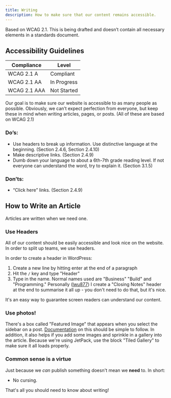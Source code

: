 ```yaml
---
title: Writing
description: How to make sure that our content remains accessible. 
---
```


Based on WCAG 2.1. This is being drafted and doesn’t contain all necessary elements in a standards document. 

## Accessibility Guidelines

| Compliance | Level |
|--------------|-----------|
| WCAG 2.1 A | Compliant     |
| WCAG 2.1 AA | In Progress  |
| WCAG 2.1 AAA | Not Started  |

Our goal is to make sure our website is accessible to as many people as possible. Obviously, we can’t expect perfection from everyone, but keep these in mind when writing articles, pages, or posts. (All of these are based on WCAG 2.1)

### Do’s:
- Use headers to break up information. Use distinctive language at the beginning. (Section 2.4.6, Section 2.4.10)
- Make descriptive links. (Section 2.4.9)
- Dumb down your language to about a 6th-7th grade reading level. If not everyone can understand the word, try to explain it. (Section 3.1.5)
### Don’ts:
- “Click here” links. (Section 2.4.9)

## How to Write an Article
Articles are written when we need one. 

### Use Headers
All of our content should be easily accessible and look nice on the website. In order to split up teams, we use headers.

In order to create a header in WordPress:
1. Create a new line by hitting enter at the end of a paragraph
2. Hit the `/` key and type "Header"
3. Type in the name. Normal names used are "Business" "Build" and "Programming." Personally ([lwu877](https://github.com/lwu877)) I create a "Closing Notes" header at the end to summarise it all up - you don't need to do that, but it's nice.

It's an easy way to guarantee screen readers can understand our content.

### Use photos!
There's a box called "Featured Image" that appears when you select the sidebar on a post. [Documentation](https://wordpress.com/support/featured-images/) on this should be simple to follow.
In addition, it also helps if you add some images and sprinkle in a gallery into the article. Because we're using JetPack, use the block "Tiled Gallery" to make sure it all loads properly. 

### Common sense is a virtue
Just because we *can* publish something doesn't mean we **need** to. In short:
- No cursing.

That's all you should need to know about writing!
